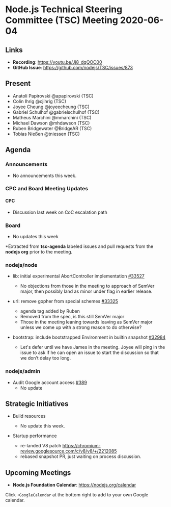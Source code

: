 # Node.js Technical Steering Committee (TSC) Meeting 2020-06-04

## Links

* **Recording**: https://youtu.be/Jj8_dqQOC00
* **GitHub Issue**: https://github.com/nodejs/TSC/issues/873

## Present

* Anatoli Papirovski @apapirovski (TSC)
* Colin Ihrig @cjihrig (TSC)
* Joyee Cheung @joyeecheung (TSC)
* Gabriel Schulhof @gabrielschulhof (TSC)
* Matheus Marchini @mmarchini (TSC)
* Michael Dawson @mhdawson (TSC)
* Ruben Bridgewater @BridgeAR (TSC)
* Tobias Nießen @tniessen (TSC)

## Agenda

### Announcements

* No announcements this week.

### CPC and Board Meeting Updates

#### CPC
* Discussion last week on CoC escalation path

### Board
* No updates this week

*Extracted from **tsc-agenda** labeled issues and pull requests from the **nodejs org** prior to the meeting.

### nodejs/node

* lib: initial experimental AbortController implementation [#33527](https://github.com/nodejs/node/pull/33527)
  * No objections from those in the meeting to approach of SemVer major, then possibly land as
    minor under flag in earlier release.

* url: remove gopher from special schemes [#33325](https://github.com/nodejs/node/pull/33325)
  * agenda tag added by Ruben
  * Removed from the spec, is this still SemVer major
  * Those in the meeting leaning towards leaving as SemVer major unless we come up with a
    strong reason to do otherwise?

* bootstrap: include bootstrapped Environment in builtin snapshot  [#32984](https://github.com/nodejs/node/pull/32984)
  * Let's defer until we have James in the meeting. Joyee will ping in the issue to ask if he can
    open an issue to start the discussion so that we don’t delay too long.

### nodejs/admin

* Audit Google account access [#389](https://github.com/nodejs/admin/issues/389)
  * No update

## Strategic Initiatives

* Build resources
  * No update this week.

* Startup performance
  * re-landed V8 patch https://chromium-review.googlesource.com/c/v8/v8/+/2212085
  * rebased snapshot PR, just waiting on process discussion.

## Upcoming Meetings

* **Node.js Foundation Calendar**: https://nodejs.org/calendar

Click `+GoogleCalendar` at the bottom right to add to your own Google calendar.
